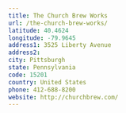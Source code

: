 ```yaml
---
title: The Church Brew Works
url: /the-church-brew-works/
latitude: 40.4624
longitude: -79.9645
address1: 3525 Liberty Avenue
address2: 
city: Pittsburgh
state: Pennsylvania
code: 15201
country: United States
phone: 412-688-8200
website: http://churchbrew.com/
---
```


